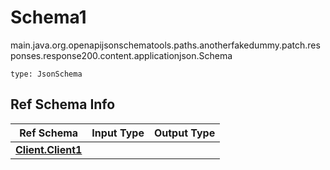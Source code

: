 # Schema1
main.java.org.openapijsonschematools.paths.anotherfakedummy.patch.responses.response200.content.applicationjson.Schema
```
type: JsonSchema
```

## Ref Schema Info
Ref Schema | Input Type | Output Type
---------- | ---------- | -----------
[**Client.Client1**](../../../../../../../../hematools/components/schemas/Client.md) |  | 
